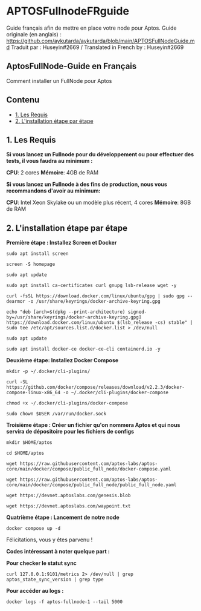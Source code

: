 # APTOSFullnodeFRguide
Guide français afin de mettre en place votre node pour Aptos. Guide originale (en anglais) : https://github.com/aykutarda/aykutarda/blob/main/APTOSFullNodeGuide.md
Traduit par : Huseyin#2669 / Translated in French by : Huseyin#2669

## AptosFullNode-Guide en Français
Comment installer un FullNode pour Aptos

## <a name='Contenu'></a>Contenu

* [1. Les Requis](#1-les-requis)
* [2. L'installation étape par étape](#2-l'installation-étape-par-étape)

## 1. Les Requis

**Si vous lancez un Fullnode pour du développement ou pour effectuer des tests, il vous faudra au minimum :**

**CPU**: 2 cores
**Mémoire**: 4GB de RAM

**Si vous lancez un Fullnode à des fins de production, nous vous recommandons d'avoir au minimum:**

**CPU**: Intel Xeon Skylake ou un modèle plus récent, 4 cores
**Mémoire**: 8GB de RAM

## 2. L'installation étape par étape

**Première étape : Installez Screen et Docker**

```sudo apt install screen```

```screen -S homepage```

```sudo apt update```

```sudo apt install ca-certificates curl gnupg lsb-release wget -y```

```curl -fsSL https://download.docker.com/linux/ubuntu/gpg | sudo gpg --dearmor -o /usr/share/keyrings/docker-archive-keyring.gpg```

```echo "deb [arch=$(dpkg --print-architecture) signed-by=/usr/share/keyrings/docker-archive-keyring.gpg] https://download.docker.com/linux/ubuntu $(lsb_release -cs) stable" | sudo tee /etc/apt/sources.list.d/docker.list > /dev/null```

```sudo apt update```

```sudo apt install docker-ce docker-ce-cli containerd.io -y```


**Deuxième étape: Installez Docker Compose**

```mkdir -p ~/.docker/cli-plugins/```

```curl -SL https://github.com/docker/compose/releases/download/v2.2.3/docker-compose-linux-x86_64 -o ~/.docker/cli-plugins/docker-compose```

```chmod +x ~/.docker/cli-plugins/docker-compose```

```sudo chown $USER /var/run/docker.sock```

**Troisième étape : Créer un fichier qu'on nommera Aptos et qui nous servira de dépositoire pour les fichiers de configs**

```mkdir $HOME/aptos```

```cd $HOME/aptos```

```wget https://raw.githubusercontent.com/aptos-labs/aptos-core/main/docker/compose/public_full_node/docker-compose.yaml```

```wget https://raw.githubusercontent.com/aptos-labs/aptos-core/main/docker/compose/public_full_node/public_full_node.yaml```

```wget https://devnet.aptoslabs.com/genesis.blob```

```wget https://devnet.aptoslabs.com/waypoint.txt```

**Quatrième étape : Lancement de notre node**

```docker compose up -d```


Félicitations, vous y êtes parvenu !

**Codes intéressant à noter quelque part :**

**Pour checker le statut sync**

```curl 127.0.0.1:9101/metrics 2> /dev/null | grep aptos_state_sync_version | grep type```

**Pour accéder au logs :**

```docker logs -f aptos-fullnode-1 --tail 5000```
